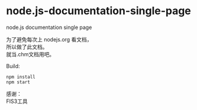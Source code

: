 # node.js-documentation-single-page
node.js documentation single page  

为了避免每次上 nodejs.org 看文档，  
所以做了此文档。  
就当.chm文档用吧。  


Build:
```
npm install
npm start
```


感谢：  
FIS3工具  


